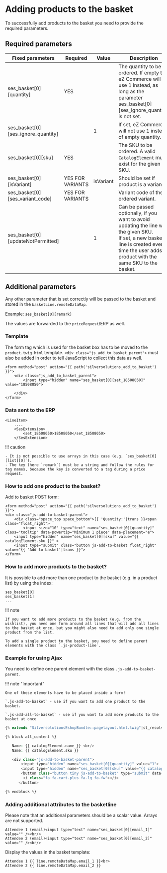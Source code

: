 # Adding products to the basket

To successfully add products to the basket you need to provide the required parameters.

## Required parameters

|Fixed parameters|Required|Value|Description|
|--- |--- |--- |--- |
|ses_basket[0][quantity]|YES||The quantity to be ordered. If empty the eZ Commerce will use 1 instead, as long as the parameter ses_basket[0][ses_ignore_quantity] is not set.|
|ses_basket[0][ses_ignore_quantity]||1|If set, eZ Commerce will not use 1 instead of empty quantity.|
|ses_basket[0][sku]|YES||The SKU to be ordered. A valid `CatalogElement` must exist for the given SKU.|
|ses_basket[0][isVariant]|YES FOR VARIANTS|isVariant|Should be set if product is a variant.|
|ses_basket[0][ses_variant_code]|YES FOR VARIANTS||Variant code of the ordered variant.|
|ses_basket[0][updateNotPermitted]||1|Can be passed optionally, if you want to avoid updating the line with the given SKU.</br>If set, a new basket line is created every time the user adds a product with the same SKU to the basket.|

## Additional parameters

Any other parameter that is set correctly will be passed to the basket and stored in the `basketLine.remoteDataMap`.

Example: `ses_basket[0][remark]`

The values are forwarded to the `priceRequest`/ERP as well.

### Template

The form tag which is used for the basket box has to be moved to the `product.twig.html` template.
`<div class="js_add_to_basket_parent">` must also be added in order to tell JavaScript to collect this data as well.

``` html+twig
<form method="post" action="{{ path('silversolutions_add_to_basket') }}">
    <div class="js_add_to_basket_parent">
        <input type="hidden" name="ses_basket[0][set_18508050]" value="18508050">
  
    </div>
</form>
```

### Data sent to the ERP

```
<LineItem>
    ....
    <SesExtension>
        <set_18508050>18508050</set_18508050>
    </SesExtension>
```

!!! caution

    - It is not possible to use arrays in this case (e.g. `ses_basket[0][list][0]`).
    - The key (here `remark`) must be a string and follow the rules for tag names, because the key is converted to a tag during a price request.

### How to add one product to the basket?

Add to basket POST form:

``` html+twig
<form method="post" action="{{ path('silversolutions_add_to_basket') }}">
<div class="js-add-to-basket-parent"> 
    <div class="space_top space_bottom">{{ 'Quantity:'|trans }}<span class="float_right">
        <input size="10" type="text" name="ses_basket[0][quantity]" class="tooltip" data-powertip="Minimum 1 piece" data-placement="e">
    <input type="hidden" name="ses_basket[0][sku]" value="{{ catalogElement.sku }}" >
    <input type="submit" class="button js-add-to-basket float_right" value="{{ 'Add to basket'|trans }}">
</form>
```

### How to add more products to the basket?

It is possible to add more than one product to the basket (e.g. in a product list) by using the index:

```
ses_basket[0]
ses_basket[1]
...
```

!!! note

    If you want to add more products to the basket (e.g. from the wishlist), you need one form around all lines that will add all lines to the basket at once, but you might also need to add only one single product from the list.

    To add a single product to the basket, you need to define parent elements with the class `.js-product-line`.

### Example for using Ajax

You need to define one parent element with the class `.js-add-to-basket-parent`.

!!! note "Important"

    One of these elements have to be placed inside a form!
    
    `.js-add-to-basket` - use if you want to add one product to the basket.

    `.js-add-all-to-basket` - use if you want to add more products to the basket at once

``` php
{% extends "SilversolutionsEshopBundle::pagelayout.html.twig"|st_resolve_template %}

{% block all_content %}

   Name: {{ catalogElement.name }} <br/>
   Name: {{ catalogElement.sku }}

   <div class="js-add-to-basket-parent">
       <input type="hidden" name="ses_basket[0][quantity]" value="1">
       <input type="hidden" name="ses_basket[0][sku]" value="{{ catalogElement.sku }}">
       <button class="button tiny js-add-to-basket" type="submit" data-sku="{{ catalogElement.sku }}">
        <i class="fa fa-cart-plus fa-lg fa-fw"></i>
      </button>

{% endblock %}
```

### Adding additional attributes to the basketline

Please note that an additional parameters should be a scalar value. Arrays are not supported. 

``` 
Attendee 1 (email)<input type="text" name="ses_basket[0][email_1]" value="" /><br/>
Attendee 2 (email)<input type="text" name="ses_basket[0][email_2]" value="" /><br/>
```

Display the values in the basket template:

``` 
Attendee 1 {{ line.remoteDataMap.email_1 }}<br>
Attendee 2 {{ line.remoteDataMap.email_2 }}
```
